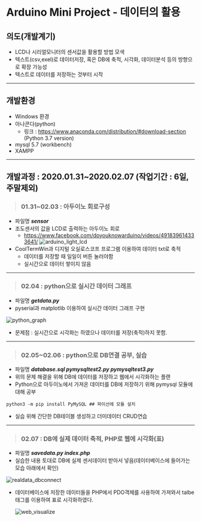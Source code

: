 Arduino Mini Project - 데이터의 활용
===================
의도(개발계기)
----------
* LCD나 시리얼모니터의 센서값을 활용할 방법 모색
* 텍스트(csv,exel)로 데이터저장, 혹은 DB에 축적, 시각화, 데이터분석 등의 방향으로 확장 가능성
* 텍스트로 데이터를 저장하는 것부터 시작
***
개발환경
-------
* Windows 환경
* 아나콘다(python)
  * 링크 : https://www.anaconda.com/distribution/#download-section (Python 3.7 version)
* mysql 5.7 (workbench)
* XAMPP

***

개발과정 : 2020.01.31~2020.02.07 (작업기간 : 6일, 주말제외)
--------
> ### 01.31~02.03 : 아두이노 회로구성
* 파일명 **_sensor_**
* 조도센서의 값을 LCD로 출력하는 아두이노 회로
  * https://www.facebook.com/doyouknowarduino/videos/491839614333641/
  ![arduino_light_lcd](https://user-images.githubusercontent.com/59054012/75941865-2da3ab00-5ed4-11ea-8d39-08ccaf42f05e.gif)
* CoolTermWin과 디지털 오실로스코프 프로그램 이용하여 데이터 txt로 축적
  * 데이터를 저장할 때 일일이 버튼 눌러야함
  * 실시간으로 데이터 쌓이지 않음

***

> ### 02.04 : python으로 실시간 데이터 그래프
* 파일명 **_getdata.py_**
* pyserial과 matplotlib 이용하여 실시간 데이터 그래프 구현

![python_graph](https://user-images.githubusercontent.com/59054012/75942033-b3bff180-5ed4-11ea-9be0-ee7518817881.png)

* 문제점 : 실시간으로 시각화는 하였으나 데이터를 저장(축적)하지 못함.

***

> ### 02.05~02.06 : python으로 DB연결 공부, 실습
* 파일명 **_database.sql pymysqltest2.py pymysqltest3.py_**
* 위의 문제 해결을 위해 DB에 데이터를 저장하고 웹에서 시각화하는 플랜
* Python으로 아두이노에서 가져온 데이터를 DB에 저장하기 위해 pymysql 모듈에 대해 공부
```
python3 -m pip install PyMySQL ## 파이선에 모듈 설치
```
* 실습 위해 간단한 DB테이블 생성하고 더미데이터 CRUD연습
***
> ### 02.07 : DB에 실제 데이터 축적, PHP로 웹에 시각화(표)
* 파일명 **_savedata.py index.php_**
* 실습한 내용 토대로 DB에 실제 센서데이터 받아서 넣음(데이터베이스에 들어가는 모습 아래에서 확인)  

![realdata_dbconnect](https://user-images.githubusercontent.com/59054012/75942058-c63a2b00-5ed4-11ea-816d-fb4f449e3201.png)  

* 데이터베이스에 저장한 데이터들을 PHP에서 PDO객체를 사용하여 가져와서 talbe 태그를 이용하여 표로 시각화하였다.  
  
  ![web_visualize](https://user-images.githubusercontent.com/59054012/75942072-cdf9cf80-5ed4-11ea-8cd5-9171fca1b1bc.png)  
  
